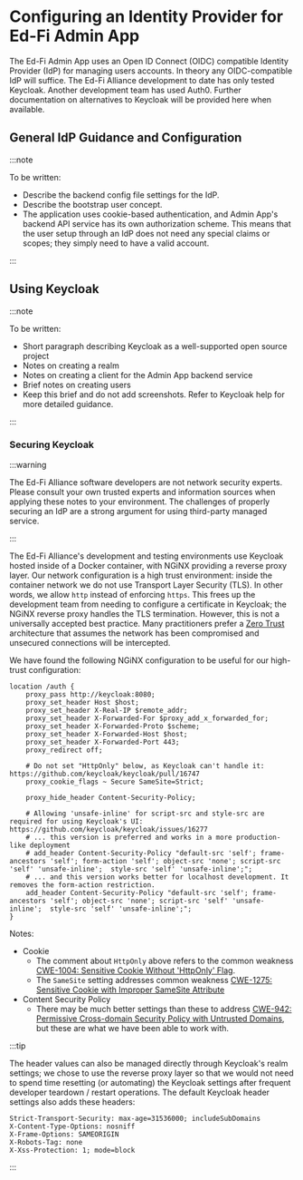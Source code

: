 # Configuring an Identity Provider for Ed-Fi Admin App

The Ed-Fi Admin App uses an Open ID Connect (OIDC) compatible Identity Provider (IdP) for managing users accounts. In theory any OIDC-compatible IdP will suffice. The Ed-Fi Alliance development to date has only tested Keycloak. Another development team has used Auth0. Further documentation on alternatives to Keycloak will be provided here when available.

## General IdP Guidance and Configuration

:::note

To be written:

- Describe the backend config file settings for the IdP.
- Describe the bootstrap user concept.
- The application uses cookie-based authentication, and Admin App's backend API service has its own authorization scheme. This means that the user setup through an IdP does not need any special claims or scopes; they simply need to have a valid account.

:::

## Using Keycloak

:::note

To be written:

- Short paragraph describing Keycloak as a well-supported open source project
- Notes on creating a realm
- Notes on creating a client for the Admin App backend service
- Brief notes on creating users
- Keep this brief and do not add screenshots. Refer to Keycloak help for more detailed guidance.

:::

### Securing Keycloak

:::warning

The Ed-Fi Alliance software developers are not network security experts. Please consult your own trusted experts and information sources when applying these notes to your environment. The challenges of properly securing an IdP are a strong argument for using third-party managed service.

:::

The Ed-Fi Alliance's development and testing environments use Keycloak hosted inside of a Docker container, with NGiNX providing a reverse proxy layer. Our network configuration is a high trust environment: inside the container network we do not use Transport Layer Security (TLS). In other words, we allow `http` instead of enforcing `https`. This frees up the development team from needing to configure a certificate in Keycloak; the NGiNX reverse proxy handles the TLS termination. However, this is not a universally accepted best practice. Many practitioners prefer a [Zero Trust](https://www.cisa.gov/topics/cybersecurity-best-practices/zero-trust) architecture that assumes the network has been compromised and unsecured connections will be intercepted.

We have found the following NGiNX configuration to be useful for our high-trust configuration:

```none
location /auth {
    proxy_pass http://keycloak:8080;
    proxy_set_header Host $host;
    proxy_set_header X-Real-IP $remote_addr;
    proxy_set_header X-Forwarded-For $proxy_add_x_forwarded_for;
    proxy_set_header X-Forwarded-Proto $scheme;
    proxy_set_header X-Forwarded-Host $host;
    proxy_set_header X-Forwarded-Port 443;
    proxy_redirect off;

    # Do not set "HttpOnly" below, as Keycloak can't handle it: https://github.com/keycloak/keycloak/pull/16747
    proxy_cookie_flags ~ Secure SameSite=Strict;

    proxy_hide_header Content-Security-Policy;

    # Allowing 'unsafe-inline' for script-src and style-src are required for using Keycloak's UI: https://github.com/keycloak/keycloak/issues/16277
    # ... this version is preferred and works in a more production-like deployment
    # add_header Content-Security-Policy "default-src 'self'; frame-ancestors 'self'; form-action 'self'; object-src 'none'; script-src 'self' 'unsafe-inline';  style-src 'self' 'unsafe-inline';";
    # ... and this version works better for localhost development. It removes the form-action restriction.
    add_header Content-Security-Policy "default-src 'self'; frame-ancestors 'self'; object-src 'none'; script-src 'self' 'unsafe-inline';  style-src 'self' 'unsafe-inline';";
}
```

Notes:

- Cookie
  - The comment about `HttpOnly` above refers to the common weakness [CWE-1004: Sensitive Cookie Without 'HttpOnly' Flag](https://cwe.mitre.org/data/definitions/1004.html).
  - The `SameSite` setting addresses common weakness [CWE-1275: Sensitive Cookie with Improper SameSite Attribute](https://cwe.mitre.org/data/definitions/1275.html)
- Content Security Policy
  - There may be much better settings than these to address [CWE-942: Permissive Cross-domain Security Policy with Untrusted Domains](https://cwe.mitre.org/data/definitions/942.html), but these are what we have been able to work with.

:::tip

The header values can also be managed directly through Keycloak's realm settings; we chose to use the reverse proxy layer so that we would not need to spend time resetting (or automating) the Keycloak settings after frequent developer teardown / restart operations. The default Keycloak header settings also adds these headers:

```none
Strict-Transport-Security: max-age=31536000; includeSubDomains
X-Content-Type-Options: nosniff
X-Frame-Options: SAMEORIGIN
X-Robots-Tag: none
X-Xss-Protection: 1; mode=block
```

:::
